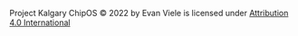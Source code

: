 Project Kalgary ChipOS © 2022 by Evan Viele is licensed under [Attribution 4.0 International ]([url](https://creativecommons.org/licenses/by/4.0/?ref=chooser-v1))
